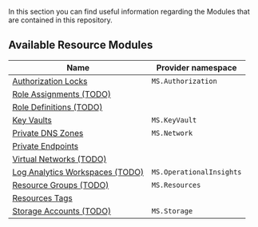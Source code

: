 In this section you can find useful information regarding the Modules that are contained in this repository.

## Available Resource Modules

| Name | Provider namespace |
| - | - |
| [Authorization Locks](./Modules/Microsoft.Authorization/locks/readme.md) | `MS.Authorization`
| [Role Assignments (TODO)](./Modules/Microsoft.Authorization/) |
| [Role Definitions (TODO)](./Modules/Microsoft.Authorization/) |
| [Key Vaults](./Modules/Microsoft.KeyVault/readme.md) | `MS.KeyVault`
| [Private DNS Zones](./Modules/Microsoft.Network/privateDnsZones/readme.md) | `MS.Network`
| [Private Endpoints](./Modules/Microsoft.Network/privateEndpoints/readme.md) |
| [Virtual Networks (TODO)](./Modules/Microsoft.Network/virtualNetworks/readme.md) |
| [Log Analytics Workspaces (TODO)](./Modules/Microsoft.Network/) | `MS.OperationalInsights`
| [Resource Groups (TODO)](./Modules/Microsoft.Resources/resourceGroups/readme.md) | `MS.Resources`
| [Resources Tags](./Modules/Microsoft.Resources/tags/readme.md) |
| [Storage Accounts (TODO)](./Modules/Microsoft.Storage/storageAccounts/readme.md) | `MS.Storage` 